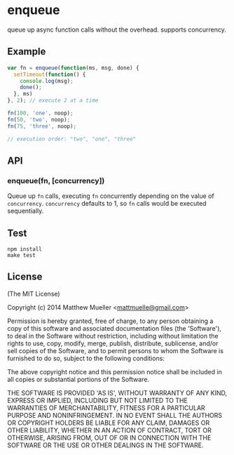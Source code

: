 
# enqueue

  queue up async function calls without the overhead. supports concurrency.

## Example

```js
var fn = enqueue(function(ms, msg, done) {
  setTimeout(function() {
    console.log(msg);
    done();
  }, ms)
}, 2); // execute 2 at a time

fn(100, 'one', noop);
fn(50, 'two', noop);
fn(75, 'three', noop);

// execution order: "two", "one", "three"
```

## API

### enqueue(fn, [concurrency])

Queue up `fn` calls, executing `fn` concurrently depending on the value of `concurrency`. `concurrency` defaults to 1, so `fn` calls would be executed sequentially.

## Test

```
npm install
make test
```

## License

(The MIT License)

Copyright (c) 2014 Matthew Mueller &lt;mattmuelle@gmail.com&gt;

Permission is hereby granted, free of charge, to any person obtaining
a copy of this software and associated documentation files (the
'Software'), to deal in the Software without restriction, including
without limitation the rights to use, copy, modify, merge, publish,
distribute, sublicense, and/or sell copies of the Software, and to
permit persons to whom the Software is furnished to do so, subject to
the following conditions:

The above copyright notice and this permission notice shall be
included in all copies or substantial portions of the Software.

THE SOFTWARE IS PROVIDED 'AS IS', WITHOUT WARRANTY OF ANY KIND,
EXPRESS OR IMPLIED, INCLUDING BUT NOT LIMITED TO THE WARRANTIES OF
MERCHANTABILITY, FITNESS FOR A PARTICULAR PURPOSE AND NONINFRINGEMENT.
IN NO EVENT SHALL THE AUTHORS OR COPYRIGHT HOLDERS BE LIABLE FOR ANY
CLAIM, DAMAGES OR OTHER LIABILITY, WHETHER IN AN ACTION OF CONTRACT,
TORT OR OTHERWISE, ARISING FROM, OUT OF OR IN CONNECTION WITH THE
SOFTWARE OR THE USE OR OTHER DEALINGS IN THE SOFTWARE.
